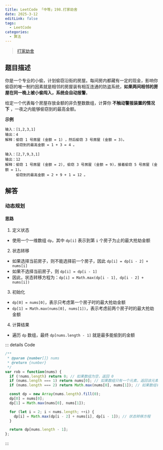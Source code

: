 ```yaml
---
title: LeetCode 「中等」198.打家劫舍
date: 2025-3-12
editLink: false
tags:
  - LeetCode
categories:
  - 算法
---
```


> [打家劫舍](https://leetcode.cn/problems/house-robber/description/)

## 题目描述

你是一个专业的小偷，计划偷窃沿街的房屋。每间房内都藏有一定的现金，影响你偷窃的唯一制约因素就是相邻的房屋装有相互连通的防盗系统，**如果两间相邻的房屋在同一晚上被小偷闯入，系统会自动报警**。

给定一个代表每个房屋存放金额的非负整数数组，计算你 **不触动警报装置的情况下** ，一夜之内能够偷窃到的最高金额。

**示例**

```
输入：[1,2,3,1]
输出：4
解释：偷窃 1 号房屋 (金额 = 1) ，然后偷窃 3 号房屋 (金额 = 3)。
     偷窃到的最高金额 = 1 + 3 = 4 。

输入：[2,7,9,3,1]
输出：12
解释：偷窃 1 号房屋 (金额 = 2), 偷窃 3 号房屋 (金额 = 9)，接着偷窃 5 号房屋 (金额 = 1)。
     偷窃到的最高金额 = 2 + 9 + 1 = 12 。
```

## 解答

### 动态规划

#### 思路

1. 定义状态
  - 使用一个一维数组 `dp`，其中 `dp[i]` 表示到第 `i` 个房子为止的最大抢劫金额
2. 状态转移
  - 如果选择当前房子，则不能选择前一个房子，因此 `dp[i] = dp[i - 2] + nums[i]`
  - 如果不选择当前房子，则 `dp[i] = dp[i - 1]`
  - 因此，状态转移方程为：`dp[i] = Math.max(dp[i - 1], dp[i - 2] + nums[i])`
3. 初始化
  - `dp[0] = nums[0]`，表示只考虑第一个房子时的最大抢劫金额
  - `dp[1] = Math.max(nums[0], nums[1])`，表示考虑前两个房子时的最大抢劫金额
4. 计算结果
  - 遍历 `dp` 数组，最终 `dp[nums.length - 1]` 就是最多能偷到的金额

::: details Code
```js
/**
 * @param {number[]} nums
 * @return {number}
 */
var rob = function(nums) {
  if (!nums.length) return 0; // 如果数组为空，返回 0
  if (nums.length === 1) return nums[0]; // 如果数组只有一个元素，返回该元素
  if (nums.length === 2) return Math.max(nums[0], nums[1]); // 如果数组有两个元素，返回较大的那个

  const dp = new Array(nums.length).fill(0);
  dp[0] = nums[0];
  dp[1] = Math.max(nums[0], nums[1]);

  for (let i = 2; i < nums.length; ++i) {
    dp[i] = Math.max(dp[i - 2] + nums[i], dp[i - 1]); // 状态转移方程
  }

  return dp[nums.length - 1];
};
```
:::
